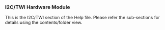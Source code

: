 <div class="section">

<div class="titlepage">

<div>

<div>

### <span id="_i2c_twi_hardware_module"></span>I2C/TWI Hardware Module

</div>

</div>

</div>

This is the I2C/TWI section of the Help file. Please refer the
sub-sections for details using the contents/folder view.

</div>
